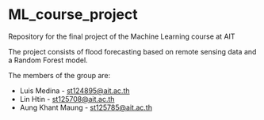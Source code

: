 # ML_course_project
Repository for the final project of the Machine Learning course at AIT

The project consists of flood forecasting based on remote sensing data and a Random Forest model.

The members of the group are:
- Luis Medina - st124895@ait.ac.th
- Lin Htin - st125708@ait.ac.th
- Aung Khant Maung - st125785@ait.ac.th



